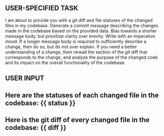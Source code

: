 ## USER-SPECIFIED TASK
I am about to provide you with a git diff and file statuses of the changed files in my codebase.
Generate a commit message describing the changes made in the codebase based on the provided data.
Bias towards a shorter message body, but prioritize clarity over brevity. Write with an imperative mood.
If a longer message body is required to sufficiently describe a change, then do so, but do not over explain.
If you need a better understanding of a change, then reread the section of the git diff that corresponds
to the change, and analyze the purpose of the changed code and its impact on the overall functionality of the codebase.

## USER INPUT
Here are the statuses of each changed file in the codebase:
{{ status }}
---

Here is the git diff of every changed file in the codebase:
{{ diff }}
---
